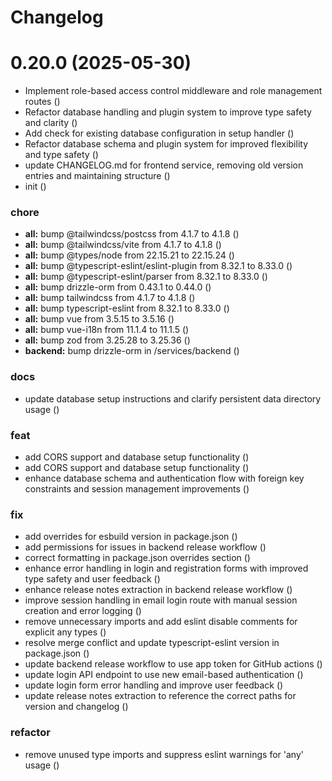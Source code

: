# Changelog

# 0.20.0 (2025-05-30)


* Implement role-based access control middleware and role management routes ([](https://github.com/deploystackio/deploystack/commit/6ba5c0e953e839efef8411ba6503395025e09543))
* Refactor database handling and plugin system to improve type safety and clarity ([](https://github.com/deploystackio/deploystack/commit/7a9d5f3fa219a0a7310a3c4855db132d1ee26e0d))
* Add check for existing database configuration in setup handler ([](https://github.com/deploystackio/deploystack/commit/4ddba0667355ee3d4b508a9352b4f333ae1df5c3))
* Refactor database schema and plugin system for improved flexibility and type safety ([](https://github.com/deploystackio/deploystack/commit/37cb9a9bdeb3c4e4a0042268f11a785ddf969f4e))
* update CHANGELOG.md for frontend service, removing old version entries and maintaining structure ([](https://github.com/deploystackio/deploystack/commit/693df3cfc18717c673e02c66a1b8221e4a1633e2))
* init ([](https://github.com/deploystackio/deploystack/commit/df4a4b7defae72dcd66ba163928424b571ae3124))


### chore

* **all:** bump @tailwindcss/postcss from 4.1.7 to 4.1.8 ([](https://github.com/deploystackio/deploystack/commit/4d44d52bbe6f8e2dac77c7843c886cb729e680e6))
* **all:** bump @tailwindcss/vite from 4.1.7 to 4.1.8 ([](https://github.com/deploystackio/deploystack/commit/d45e65d4c6bcfec22ea9005f3e9d039feace65a6))
* **all:** bump @types/node from 22.15.21 to 22.15.24 ([](https://github.com/deploystackio/deploystack/commit/8f7ef5298c05430b1b1575d7cf7f0c8e695b2145))
* **all:** bump @typescript-eslint/eslint-plugin from 8.32.1 to 8.33.0 ([](https://github.com/deploystackio/deploystack/commit/517d6d91301b721ee53b09b904707c1277db5030))
* **all:** bump @typescript-eslint/parser from 8.32.1 to 8.33.0 ([](https://github.com/deploystackio/deploystack/commit/4835b231d339a478214556dadc47eabe34391747))
* **all:** bump drizzle-orm from 0.43.1 to 0.44.0 ([](https://github.com/deploystackio/deploystack/commit/90ceb36c97d05279a5cf6aff491092853aa0aed9))
* **all:** bump tailwindcss from 4.1.7 to 4.1.8 ([](https://github.com/deploystackio/deploystack/commit/cf562f495e73ce6755e3609469526d6a67a8ac64))
* **all:** bump typescript-eslint from 8.32.1 to 8.33.0 ([](https://github.com/deploystackio/deploystack/commit/cc0f45558bf5ef036ae0cc327482b2cd81505a1f))
* **all:** bump vue from 3.5.15 to 3.5.16 ([](https://github.com/deploystackio/deploystack/commit/6a4262662872b42d6686bd61daf3d3a14bf610c7))
* **all:** bump vue-i18n from 11.1.4 to 11.1.5 ([](https://github.com/deploystackio/deploystack/commit/2d1720f95fcb8c431144e9f94f2bb3222b7ca12f))
* **all:** bump zod from 3.25.28 to 3.25.36 ([](https://github.com/deploystackio/deploystack/commit/a30192500b5b2498697985d48c6debfdff99a7b7))
* **backend:** bump drizzle-orm in /services/backend ([](https://github.com/deploystackio/deploystack/commit/b9c7cdc94beda62da778e6699dba6baabc1d9ac2))


### docs

* update database setup instructions and clarify persistent data directory usage ([](https://github.com/deploystackio/deploystack/commit/59bec6fab64ce94c472b0a4c3047be2842fdc3bc))


### feat

* add CORS support and database setup functionality ([](https://github.com/deploystackio/deploystack/commit/35e30a6eb1a3cbf528e9d9d729de868d9377fb8c))
* add CORS support and database setup functionality ([](https://github.com/deploystackio/deploystack/commit/02e0c63e0eb3dacbfb079073c70b5b596695355c))
* enhance database schema and authentication flow with foreign key constraints and session management improvements ([](https://github.com/deploystackio/deploystack/commit/55745474a9c0604c67499c2c48dc420f856ecaf1))


### fix

* add overrides for esbuild version in package.json ([](https://github.com/deploystackio/deploystack/commit/d40d6fa515b4962033fd0869970370c98df8aaa5))
* add permissions for issues in backend release workflow ([](https://github.com/deploystackio/deploystack/commit/de0d463e0dd5c6eac8eafd621d88e7821b457138))
* correct formatting in package.json overrides section ([](https://github.com/deploystackio/deploystack/commit/021f5b218e6071fba2216a9c9e3b3563b8693e99))
* enhance error handling in login and registration forms with improved type safety and user feedback ([](https://github.com/deploystackio/deploystack/commit/d3f9fc74f0f2981cf67eb9b7ee1fa4d7b3995351))
* enhance release notes extraction in backend release workflow ([](https://github.com/deploystackio/deploystack/commit/838a2b7e982014fb287c5c58f97d562e98bc17aa))
* improve session handling in email login route with manual session creation and error logging ([](https://github.com/deploystackio/deploystack/commit/b0d0474c150ec0f34cba3847241aaaefd34e080b))
* remove unnecessary imports and add eslint disable comments for explicit any types ([](https://github.com/deploystackio/deploystack/commit/960303e4d61220a2090a193a0567979d8b55cc57))
* resolve merge conflict and update typescript-eslint version in package.json ([](https://github.com/deploystackio/deploystack/commit/861b4c25b19efa013f417b8a54cca27623ffd248))
* update backend release workflow to use app token for GitHub actions ([](https://github.com/deploystackio/deploystack/commit/561c71cb706bcc0151f010ed2a05952fea6ad0bc))
* update login API endpoint to use new email-based authentication ([](https://github.com/deploystackio/deploystack/commit/f54932294f251e27fea56b2eca0e5b20ee2bd1dd))
* update login form error handling and improve user feedback ([](https://github.com/deploystackio/deploystack/commit/b2fc87bdf85fb60a41ecbf1b8395c8f2ce1c7eec))
* update release notes extraction to reference the correct paths for version and changelog ([](https://github.com/deploystackio/deploystack/commit/d45e9d406bbe538f9d05234f490f4e662f7ad587))


### refactor

* remove unused type imports and suppress eslint warnings for 'any' usage ([](https://github.com/deploystackio/deploystack/commit/0cc9136bb7b0cc936397d67833b58dba1c6fe2e4))
